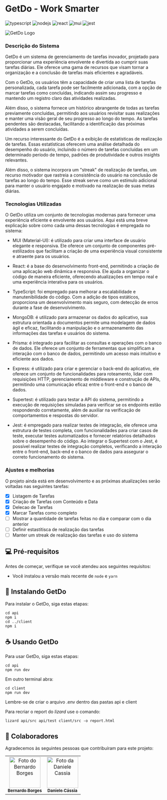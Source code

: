 # GetDo - Work Smarter

<img align="center" alt="typescript"
    src="https://img.shields.io/badge/TypeScript-007ACC?style=for-the-badge&logo=typescript&logoColor=white" />
<img align="center" alt="nodejs"
    src="https://img.shields.io/badge/Node.js-43853D?style=for-the-badge&logo=node.js&logoColor=white" />
<img align="center" alt="react"
    src="https://img.shields.io/badge/React-20232A?style=for-the-badge&logo=react&logoColor=61DAFB" />
<img align="center" alt="mui"
    src="https://img.shields.io/badge/Material--UI-0081CB?style=for-the-badge&logo=material-ui&logoColor=white" />
<img align="center" alt="jest"
    src="https://img.shields.io/badge/Jest-323330?style=for-the-badge&logo=Jest&logoColor=white" />

<img src="https://i.ibb.co/1MdxJFx/logo.jpg" alt="GetDo Logo">


### Descrição do Sistema
GetDo é um sistema de gerenciamento de tarefas inovador, projetado para proporcionar uma experiência envolvente e divertida ao cumprir suas tarefas diárias. Ele oferece uma gama de recursos que visam tornar a organização e a conclusão de tarefas mais eficientes e agradáveis.

Com o GetDo, os usuários têm a capacidade de criar uma lista de tarefas personalizada, cada tarefa pode ser facilmente adicionada, com a opção de marcar tarefas como concluídas, indicando assim seu progresso e mantendo um registro claro das atividades realizadas.

Além disso, o sistema fornece um histórico abrangente de todas as tarefas previamente concluídas, permitindo aos usuários revisitar suas realizações e manter uma visão geral de seu progresso ao longo do tempo. As tarefas pendentes são destacadas, facilitando a identificação das próximas atividades a serem concluídas.

Um recurso interessante do GetDo é a exibição de estatísticas de realização de tarefas. Essas estatísticas oferecem uma análise detalhada do desempenho do usuário, incluindo o número de tarefas concluídas em um determinado período de tempo, padrões de produtividade e outros insights relevantes.

Além disso, o sistema incorpora um "streak" de realização de tarefas, um recurso motivador que rastreia a consistência do usuário na conclusão de tarefas ao longo do tempo. Esse streak serve como um estímulo adicional para manter o usuário engajado e motivado na realização de suas metas diárias.

### Tecnologias Utilizadas
O GetDo utiliza um conjunto de tecnologias modernas para fornecer uma experiência eficiente e envolvente aos usuários. Aqui está uma breve explicação sobre como cada uma dessas tecnologias é empregada no sistema:

- MUI (Material-UI): é utilizado para criar uma interface de usuário elegante e responsiva. Ele oferece um conjunto de componentes pré-estilizados que facilitam a criação de uma experiência visual consistente e atraente para os usuários.

- React: é a base do desenvolvimento front-end, permitindo a criação de uma aplicação web dinâmica e responsiva. Ele ajuda a organizar o código de maneira eficiente, oferecendo atualizações em tempo real e uma experiência interativa para os usuários.

- TypeScript: foi empregado para melhorar a escalabilidade e manutenibilidade do código. Com a adição de tipos estáticos, proporciona um desenvolvimento mais seguro, com detecção de erros durante a fase de desenvolvimento.

- MongoDB: é utilizado para armazenar os dados do aplicativo, sua estrutura orientada a documentos permite uma modelagem de dados ágil e eficaz, facilitando a manipulação e o armazenamento das informações das tarefas e usuários do sistema.

- Prisma: é integrado para facilitar as consultas e operações com o banco de dados. Ele oferece um conjunto de ferramentas que simplificam a interação com o banco de dados, permitindo um acesso mais intuitivo e eficiente aos dados.

- Express: é utilizado para criar e gerenciar o back-end do aplicativo, ele oferece um conjunto de funcionalidades para roteamento, lidar com requisições HTTP, gerenciamento de middleware e construção de APIs, permitindo uma comunicação eficaz entre o front-end e o banco de dados.

- Supertest: é utilizado para testar a API do sistema, permitindo a execução de requisições simuladas para verificar se os endpoints estão respondendo corretamente, além de auxiliar na verificação de comportamentos e respostas do servidor.

- Jest: é empregado para realizar testes de integração, ele oferece uma estrutura de testes completa, com funcionalidades para criar casos de teste, executar testes automatizados e fornecer relatórios detalhados sobre o desempenho do código. Ao integrar o Supertest com o Jest, é possível realizar testes de integração completos, verificando a interação entre o front-end, back-end e o banco de dados para assegurar o correto funcionamento do sistema.



### Ajustes e melhorias

O projeto ainda está em desenvolvimento e as próximas atualizações serão voltadas nas seguintes tarefas:

- [x] Listagem de Tarefas
- [x] Criação de Tarefas com Conteúdo e Data
- [x] Delecao de Tarefas
- [x] Marcar Tarefas como completo
- [ ] Mostrar a quantidade de tarefas feitas no dia e comparar com o dia anterior
- [ ] Definir estastítisca de realização das tarefas
- [ ] Manter um streak de realização das tarefas e uso do sistema

## 💻 Pré-requisitos

Antes de começar, verifique se você atendeu aos seguintes requisitos:

- Você instalou a versão mais recente de `node` e `yarn`

## 🚀 Instalando GetDo

Para instalar o GetDo, siga estas etapas:

```
cd api
npm i
cd ../client
npm i
```

## ☕ Usando GetDo

Para usar GetDo, siga estas etapas:

```
cd api
npm run dev
```

Em outro terminal abra:

```
cd client
npm run dev
```

Lembre-se de criar o arquivo .env dentro das pastas api e client

Para recriar o report do _lizard_ use o comando:

```
lizard api/src api/test client/src -o report.html
```

## 🤝 Colaboradores

Agradecemos às seguintes pessoas que contribuíram para este projeto:

<table>
  <tr>
    <td align="center">
      <a href="https://github.com/bernborgess">
        <img src="https://github.com/bernborgess.png"
        width="100px;"
        alt="Foto do Bernardo Borges"/><br>
        <sub>
          <b>Bernardo Borges</b>
        </sub>
      </a>
    </td>
    <td align="center">
      <a href="https://github.com/Daniele-Cassia">
        <img src="https://github.com/Daniele-Cassia.png"
        width="100px;"
        alt="Foto da Daniele Cassia"/><br>
        <sub>
          <b>Daniele Cássia</b>
        </sub>
      </a>
    </td>
  </tr>
</table>
